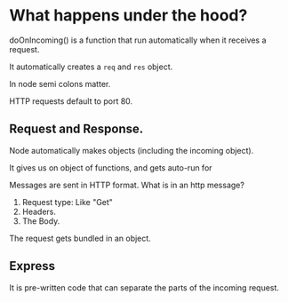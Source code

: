 # What happens under the hood?

doOnIncoming() is a function that run automatically when it receives a request.

It automatically creates a `req` and `res` object.

In node semi colons matter.

HTTP requests default to port 80.

## Request and Response.

Node automatically makes objects (including the incoming object).

It gives us on object of functions, and gets auto-run for

Messages are sent in HTTP format.
What is in an http message?

1. Request type: Like "Get"
2. Headers.
3. The Body.

The request gets bundled in an object.

## Express

It is pre-written code that can separate the parts of the incoming request.
